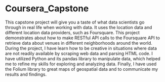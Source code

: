 # Coursera_Capstone
This capstone project will give you a taste of what data scientists go through in real life when working with data. It uses the location data and different location data providers, such as Foursquare. This project demonstrates about how to make RESTful API calls to the Foursquare API to retrieve data about venues in different neighborhoods around the world. During the project, I have learn how to be creative in situations where data are not readily available by scraping web data and parsing HTML code. I have utilized Python and its pandas library to manipulate data, which helped me to refine my skills for exploring and analyzing data. Finally, I have used the Folium library to great maps of geospatial data and to communicate my results and findings.

